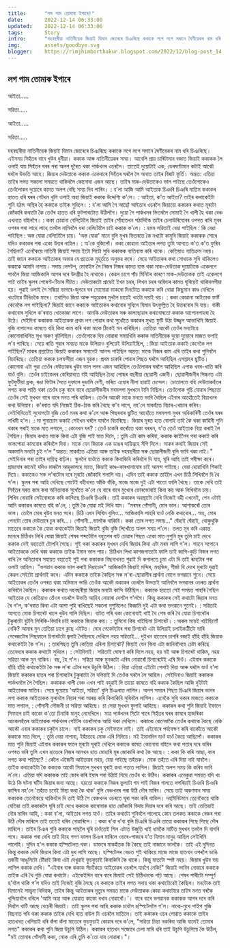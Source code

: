 ```yaml
---
title:		"লগ পাম তোমাক ইপাৰে!"
date:		2022-12-14 06:33:00
updated:	2022-12-14 06:33:06
tags: 	    Story
intro:      "দহবছৰীয়া নাতিনীয়েক জিয়াই যিমান জোৰেৰে চিঞৰিছে ককাকে লগে লগে সমানে ঘৈণীয়েকৰ নাম ধৰি চিঞৰিছে।"
img:        assets/goodbye.svg
blogger:	https://rimjhimborthakur.blogspot.com/2022/12/blog-post_14.html
---
```


## লগ পাম তোমাক ইপাৰে

আইতা.....

সৱিতা.....

আইতা.....

সৱিতা.....

দহবছৰীয়া নাতিনীয়েক জিয়াই যিমান জোৰেৰে চিঞৰিছে ককাকে লগে লগে সমানে ঘৈণীয়েকৰ নাম ধৰি চিঞৰিছে। এইসময় সিহঁতৰ বাবে খুউব ধুনীয়া। ককাক আৰু নাতিনীয়েকৰ সময়। 
আবেলি প্ৰায় চাৰিটামান বজাত জিয়াই ককাকক লৈ ওলাই যায় সিহঁতৰ ঘৰৰ পৰা অলপ দূৰৈত থকা পাৰ্কখনৰ ওচৰলৈ। তাতেই দুয়োটাই এক, ডেৰঘণ্টামান কটাই আকৌ ঘৰলৈ উভতি আহে। জিয়াৰ দেউতাকে ককাক একেবাৰে সিহঁতৰ ঘৰলৈ লৈ অনাত তাইৰ বিৰাট ফূৰ্তি। অন্তত: এতিয়া তাইৰ লগত সকলো সময়তে থাকিবলৈ কোনোবা এজন আছে। তাইৰ মাক-দেউতাকেও ভাল পাইছে তেওঁলোকেও তেওঁলোকৰ দুয়োৰে কামত অলপ বেছি সময় দিব পাৰিব। 
: ব'লা আজি আমি আইতাক চিঞৰি চিঞৰি মাতিম
ককাকৰ হাতত ধৰি ঘৰৰ গেটখন খুলি ওলাই অহা জিয়াই ককাক উদ্দেশ্যি ক'লে।
: আইতা, ক'ত আইতা?
তাইৰ কথাকেইটা শুনি হঠাৎ অস্থিৰ হৈ ককাকে তাইক সুধিলে।
: ব'লা আমি গৈ আছোঁ আইতাৰ ওচৰলৈ
জিয়ায়ো ককাকৰ কথাত মূৰটো জোঁকাৰি কথাটো কৈ তেওঁৰ হাতত ধৰি ফুটপাথটোত উঠিলগৈ।
দুয়ো গৈ পাৰ্কখনৰ ভিতৰলৈ সোমাই গৈ খালী হৈ থকা বেঞ্চ এখনতে বহিলগৈ।
: ককা চোৱানা বেলিটোলৈ
জিয়াই তাইৰ সোঁহাতখন পঠালিকৈ তাইৰ চেলাউৰিযোৰৰ ওপৰত ৰাখি মূৰৰ ওপৰৰ পৰা লাহে লাহে তললৈ নামিবলৈ ধৰা বেলিটোলৈ চাই ককাক ক'লে।
: হমম সৱিতাই বেয়া পাইছিল
: কি বেয়া পাইছিল
: অস্ত যোৱা বেলিটোলৈ চায়।
'অস্ত যোৱা' মানে বুলি মুখৰ ভিতৰতে কৈ নখটো কামুৰি জিয়াই ককাকক সোধে যদিও ককাকৰ পৰা একো উত্তৰ নাহিল।
: অ'কে বুজিলোঁ। ককা কোৱানা আইতাৰ লগত তুমি আগতে ক'ত ক'ত ফুৰিব গৈছিলা?
এনেকৈয়ে নাতিনী জিয়াই সদায় ইটো সিটো সুধি ককাকক ব্যতিব্যস্ত কৰি থাকে। কেতিয়াও ব্যতিক্ৰম নহয়। তাই জানে ককাকে আইতাকৰ অভাৱ যে প্ৰত্যেক মুহূৰ্ততে অনুভৱ কৰে। সেয়ে আইতাকৰ কথা সোধাকে সুধি থাকিলেও ককাকে আমনি নাপায়। 
সদায় লেপটপ, মোবাইল লৈ নিজৰ নিজৰ কামত ব্যস্ত থকা মাক-দেউতাক দুয়োটাকে একেলগে পাবলৈ জিয়া আজিকালি আগৰ দৰে উদগ্ৰীৱ হৈ নাথাকে। কেৱল চাগে পাঁচ মিনিটৰ কাৰণে মাক-দেউতাকক তাই একেলগে পাই তাইৰ স্কুলৰ পেৰেণ্ট-টিচাৰ মীটত। দেউতাকটো প্ৰায়েই ইখন চহৰ, সিখন চহৰ অফিচৰ কামত ঘূৰিয়েই থাকিবলগীয়া হয়। পুৱাই ওলাই গৈ সন্ধিয়া ভাগৰে-জুগৰে ঘৰ সোমোৱা মাকৰো দিনটোত ককাকে কৰি থোৱা কিছুমান কাণ্ড দেখিলে খংটোৱে টিঙিচকৈ মাৰে। তথাপিও জিয়া আৰু শহুৱেকৰ মুখলৈ চায়েই খংটো দমাই থয়।
: ককা কোৱানা আইতাক ফাৰ্ষ্ট কেনেকৈ লগ পাইছিলা?
জিয়াই জানে ককাকে আইতাকৰ কথাবোৰ সুধিলে যিমান উৎফুল্লিত হৈ উত্তৰবোৰ দি যায়। বাকী কথাবোৰ সুধিলে ক'ৰবাত খোকোজা লাগে। আনকি দেউতাকৰ সৰু কালছোৱাৰ কথাবোৰতো ককাক আপোনপাহৰা হৈ উঠে। সেইদিনা ককাকক আইতাকক প্ৰথম লগ পোৱাৰ কথা সুধোঁতে ককাকৰ মুখত ফুটি উঠা উজ্জ্বল আভাখিনি জিয়াই বুজি নাপালেও কাষতে বহি কিবা কাম কৰি থকা মাকে ঠিকেই মন কৰিছিল। তেতিয়া আকৌ তেওঁৰ মনটোৱে কোনোবাখিনিত সুখ অকণ বুটলিছিল। তেওঁলোকে দিব নোৱাৰা সময়খিনি ককাক নাতিনীয়েক দুয়ো দুয়োৰে মাজত ভগাই ল'ব পাৰিছে। সেয়ে ৰাতি শুৱাৰ সময়ত মাকে উলিয়াও বুলিয়েই উলিয়াইছিল,
: জিয়া আইতাক ককাই কেনেকৈ লগ পাইছিল?
মাকৰ প্ৰশ্নটোত জিয়াই ককাকৰ সমানেই আনন্দ পাইছিল অন্তত: মাকে নিজৰ কাম এৰি তাইৰ কথা শুনিবলৈ বিচাৰিছে।
তেতিয়া ককাক চলফলীয়া এজন যুৱক। প্ৰথম চাকৰি পোৱাৰ পিছত ঘৰলৈ আহিছিল এসপ্তাহৰ ছুটিত। কোনোবা এটা পুৱা তেওঁৰ দেউতাকৰ খুউব ভাল লগৰ এজন আহিছিল তেওঁলোকৰ ঘৰলৈ আহিছিল এপাক খবৰ-খাতি কৰি যাওঁ বুলি। তেওঁৰ চাইকেলৰ কেৰিয়াৰতে বহি আহিছিল চৈধ্য পোন্ধৰ বছৰীয়া ছোৱালী এজনী। ছোৱালীজনীৰ পিন্ধনত এটা ফুটফুটীয়া ফ্ৰক, ৰঙা ফিটাৰ সৈতে দুফালে দুডালি বেণী, ভৰিত এযোৰ নীলা হাৱাই চেন্দেল। চোতালতে বহি দেউতাকহঁতৰ লগত কথা পাতি থকা তেওঁৰ চকু বাৰে বাৰে ছোৱালীজনীৰ মৰমলগা মুখখনে টানি নিছিল। তেওঁলোক গুচি যোৱাৰ পিছতো তেওঁৰ সেই মুখখন বাৰে বাৰে মনত পৰি থাকিল। তেওঁৰ আকৌ মাকে মনতে ভাবি থৈছিল এইবাৰ আহোঁতেই বিয়াখনৰ কথা উলিয়াব। ক'ৰবাত যদি নিজেই ঠিক-ঠাক কৰি থৈছে ক'ব লাগে, নহ'লে মাকহঁতে বিচাৰ-খোচাৰ কৰিব। সেইখিনিতেই সুযোগটো বুজি তেওঁ মনৰ কথা ক'লে আৰু পিছৰবাৰ ছুটিত আহোঁতে মৰমলগা মুখৰ অধিকাৰিণী তেওঁৰ ঘৰৰ লখিমী হ'ল।
: মা শুনাচোন ককাই সেইখন ঘৰলৈ যাবলৈ বিচাৰিছে।
জিয়াৰ মূৰত হাত বোলাই তাই কৈ থকা কাহিনী শুনি থকাৰ পৰাই মাকে মাত লগালে,
: কোনখন ঘৰ?
: তেওঁ চাকৰি কৰোঁতে থকা ঘৰখন, য'ত তেওঁ আইতাক বিয়া কৰাই লৈ গৈছিল।
জিয়াৰ কথাত মাকে কিবা এটা বুজি পাই মাত দিলে,
: তুমি এটা কাম কৰিবা, ককাক কাইলৈৰ পৰা ককাই কৰি ভালপোৱা কামবোৰ কৰিবলৈ দিবা।
মাকে যেন জিয়াক এক ডাঙৰ দায়িত্বহে সঁপি দিলে। মাকৰ কথাই জিয়াৰ সেই অকমানি মনটো চুই গ'ল "অন্তত: মাকহঁতে এতিয়া আৰু তাইক দহবছৰীয়া সৰু ছোৱালীজনী বুলি ভাবি থকা নাই।" 
সেইদিনাৰ পৰা তাইৰ দায়িত্ব বাঢ়িল। স্কুললৈ যাওঁতে ককাক কিবাকিবি কৰিবলৈ দি যায়, ঘূৰি আহি তাই পৰীক্ষা কৰে। প্ৰায়বোৰ কামেই যদিও মাকলৈ আহুকালহে মাতে, জিয়াই কাণ্ড-কাৰখানাবোৰ চাই আনন্দ পাইছে। বেয়া হোৱাখিনি শিকাই দিয়ে। ককাকেও সৰু ল'ৰাটোৰ দৰে মূৰটো জোঁকাৰি শলাগি থয়। এদিন তাই ককাক তাইলৈ এখন চিঠি লিখিবলৈ দি থৈ গ'ল। স্কুলৰ পৰা আহি দেখিছে গোটেই বহীখনত আঁকি বাঁকি, মাজে মাজে দুই এটা পাতো ফালি থৈছে। তাকে দেখি তাই সিহঁতৰ ঘৰত কাম কৰা অনিতাবাক সুধোঁতে ক'লে যে বাৰে বাৰে মুখেৰে ভোৰভোৰাই কিবা কয় আৰু লিখিবলৈ চায়। লিখিব নোৱাৰি সেইবোৰকে কৰি কান্দিছে চিঞৰি চিঞৰি। তাই ককাকৰ অৱস্থাটো দেখি নিজেই বহী এখনেই, পেন এটাই আনি ককাকৰ কাষতে বহি ক'লে,
: তুমি কৈ যোৱা মই লিখি যাম।
"মৰমৰ গোঁসানী,
মোৰ ভাল। আশাকৰোঁ তোৰ ভাল। তোলৈ মোৰ খুউব মনত পৰে। চিঠি এখন লিখিম বুলিও... আজিকালি পাহৰি যাওঁ নেকি কথাবোৰ... অহ, মোৰ পেনটো তোৰ দেউতাৰে চুৰ কৰি...। গোঁসানী...ভালকৈ থাকিবি। ককা তোৰ লগত সদায়..."
ঘেঁহাই ঘেঁহাই, থোকুথুকি মাতেৰে ককাকে কৈ যোৱা কথাকেইটা জিয়াই জিয়াই বুজি বুজি লিখোঁতে অলপ সময় ল'লে। তলত মূৰ কৰি একান্ত মনেৰে চিঠিখন লিখি যোৱা জিয়াই শেষৰ শব্দটোলৈ বহুতপৰ বাট চোৱাৰ পিছত একো মাত নুশুনি মূৰ তুলি চাই দেখে ককাক সেই বহাতেই টোপনি গৈছে। শুই থকা ককাকৰ মুখখন দেখি জিয়াৰ কিবা এটা মৰম লাগি গ'ল। শয়নে সপোনে আইতাককে দেখি থকা ককাকে তাইক ইমান ভাল পায়। চিঠিখন লিখা কাগজপাতটো ফালি তাই জাপি-কুচি নিজৰ লগত ৰাখি লৈ অনিতাবাৰ সহায়ত বহাতেই শুই পৰা ককাকক বিছনাখনত শুৱাই দি কপালতে চুমা এটা দি তাই ৰূমটোৰ পৰা ওলাই আহিল।
"ভগৱান ককাক ভাল কৰাই দিয়াচোন"
আজিকালি জিয়াই মন্দিৰ, মছজিদ, গীৰ্জা যি দেখে মূৰটো দুৱাই কেৱল সেইটো প্ৰাৰ্থনাই কৰে। এদিন ককাকে তাইক কৈছিল সৰু ল'ৰা-ছোৱালীৰ প্ৰাৰ্থনা বোলে ভগৱানে শুনে। সেয়ে আইতাকৰ তেওঁৰ ওপৰত থকা অভিমান ভাঙি তেওঁক আকৌ ককাকৰ ওচৰলৈ উভতাই আনিবলৈ ভগৱানৰ ওচৰত প্ৰাৰ্থনা কৰিবলৈ কৈছিল। ককাকৰ কথাত দহবছৰীয়া জিয়াৰ মনটো কান্দি উঠিছিল। ককাকে হয়তো সেই সময়ত পাহৰি গৈছিল আইতাক যে কেতিয়াও তেঁওৰ ওচৰলৈ উভতি আহিব নোৱাৰা দেশলৈ গ'লগৈ। কিন্তু ককাকৰ সেই কথাটো জিয়াৰ মনত ৰৈ গ'ল, ক'ৰবাত কিবা এটা আশা পুহি ৰাখিছেই সকলো নুশুনিলেও কিজানি দুই এটা কথা ভগৱানে শুনেই।
: সৱিতাই আগতে মোক চিগাৰেট খালে খুউব গালি দিছিল।
বাটত পৰি থকা কোনোবাই খাই থৈ শেষ কৰি থৈ যোৱা চিগাৰেটৰ টুকুৰাটো বুটলি লিৰিকি-বিদাৰি চাই ককাকে জিয়াক কয়।
: তুমিনো কিয় খাইছিলা চিগাৰেট।
: অকল ময়েই খাইছিলোঁ নেকি? আমাৰ মুন তেতিয়া চাগে ক্লাছ এইটত। মোৰ পেকেটটোৰ পৰা চিগাৰেট এটা উলিয়াই চলাইকাঠীটো মাৰি গেৰেজটোৰ পিছফালে চিগাৰটটো জ্বলাই লৈছিলহে দেখিলে নহয় সৱিতাই...
দুইখন হাতেৰে চাপৰি বজাই হাঁহি হাঁহি জিয়াক কথাকেইটা কৈ গ'ল।
: তাৰপিছত তুমি কেতিয়া এৰিলা চিগাৰেট?
জিয়াই যেন কিবা এটা জানিবলৈহে চেষ্টা কৰিছে তেনেদৰে ককাক কথাটো সুধিলে।
: সেইদিনাই। সৱিতাই ঘোষণা কৰি দিলে নহয়, হয় মই আৰু চিগাৰেট থাকিম, নহয় সৱিতা আৰু মুন থাকিব। বছ, হৈ গ'ল। সৱিতা আৰু মুনকটো এৰিব নোৱাৰোঁ চিগাৰেটেই এৰি দিওঁ।
এইবাৰ ককাকে হাঁহি হাঁহি কথাকেইটা কৈ সৰু ল'ৰা এটাৰ দৰে উচুপি উঠিল। 
: দিয়া এতিয়া এইটো পেলাই দিয়া আৰু ঘৰলৈ যাওঁ ব'লা
জিয়াই ককাকৰ হাতৰ পৰা চিগাৰটেৰ টুকুৰাটো লৈ দলিয়াই দি তেওঁক ঘৰলৈ লৈ আহিল।
সেইদিনাও জিয়াই ককাকক পাৰ্কখনলৈ লৈ গৈছিল। ককাকক খালী বেঞ্চ এখন পাই বহুৱাই দি তায়ো কাষতে বহি ককাক কৈছিল আজি দুইটাই আইতাকক মাতিব। সেয়ে দুয়োয়ে 'আইতা, সৱিতা' বুলি চিঞৰাত লাগিল। অলপ সময়ৰ পিছত চিঞৰি জিয়াৰ ভাগৰ লগা ককাক আইতাকক ফুৰাবলৈ নিয়াৰ পৰা আৰম্ভ কৰি কিবাকিবি সুধিবলৈ লাগিল। এনেকৈ সুধি থকাৰ মাজতে ককাকে মাত লগালে,
: গোঁসানী সৌজনী চা সৱিতা আহিছে। চা সেয়া মুখখন ফুলাই আহিছে।
ককাকৰ কথা শুনি জিয়াই ইফালে সিফালে চাই কাকো ক'তো চিনাকি মানুহ নেদেখিলে। মাত্ৰ পাৰ্কখনৰ সিটো পাৰে সিহঁতৰ ঘৰৰ কাষৰে হাজৰিকা আংকলহঁতৰ আইতাকক পাৰ্কখনৰ গেইটৰ ওচৰলৈকে আহি থকা দেখিলে। ককাকে কেনেবাকৈ তেওঁৰ কথাকে কৈছে নেকি আকৌ এবাৰ ককাকৰ চকুলৈ চালে। নাই ককাকৰ চকু সেইফালে নাই। তাই এইবোৰে পৰ্যবেক্ষণ কৰি থাকোঁতে আকৌ ককাকে মাত দিলে,
: তুমি বেয়া নাপাবা, ইহঁতেহে মোক এৰি নিদিয়ে। মই ইমানদিন যাওঁ যাওঁ কৈয়ে আছিলোঁ।
ককাকৰ মাত শুনি জিয়াই এইবাৰ ককাকৰ ফালে মূৰটো ঘূৰাই দেখিলে ককাকে কাষত কোনোবা বহিলে কথা পতাৰ দৰে ভৰিৰ ওপৰত ভৰি তুলি এখন হাতেৰে নিজৰ আনখন হাত মোহাৰি মূৰ জোকাৰি কথা কৈ আছে।
: ককা কি কৰি আছা, কাৰ লগত কথা পাতিছা?
: কেলৈ এইজনী আইতাৱৰ নহয়, বেয়া পাইছে তহঁতক। মোক তহঁতে এৰি দিয়া নাই যাবলৈ।
তাইক কথাকেইটা কৈ ককাকে আকৌ সিফালে মুখখন ঘূৰাই কথা পতাত লাগিল।
জিয়াই অলপ সময় কি কৰিব ভাবি ল'লে। এতিয়া যদি ককাকক তাই জোৰ কৰি ইয়াৰ পৰা উঠাই নিয়ে তেওঁৰ খং উঠিব। ককাকৰ এনেকুৱা সময়ত যদি খং উঠে কি ঘটনা ঘটিব জিয়াৰ জনা আছে। হয়তো ককাকে নিজৰ ভুলটো গম পাই নিজৰ গালতে থপৰিয়াই চিঞৰি চিঞৰি কান্দিব নহ'লে 'তহঁতে চবেই মিছা কথা কৈ থাক' বুলি বেঞ্চখনৰ পৰা উঠি দৌৰ মাৰিব। সেয়ে তাই অকণমান সময় ককাকক তেনেকৈয়ে থাকিবলৈ দি তাই উঠি গৈ বেঞ্চখনৰ ওচৰতে ঘূৰা পকা কৰি থাকিল। দহমিনিটমান তেনেকৈয়ে থাকি যেতিয়া তাই ককাকলৈ ঘূৰি চাই দেখে ককাকে কাৰোবাক হাত জোঁকাৰি বিদায় দিয়াৰ দৰে কৰি আছে। তাই তেতিয়াই দৌৰ মাৰিব আহি,
: ককা ব'লা, আইতাৰ লগত যাওঁ।
তাইৰ কথাটো শুনিবলৈ পালেহে কোন তলকত ককাকে বেঞ্চৰ পৰা উঠি দৌৰ মাৰিলে তাই ততেই ধৰিব নোৱাৰিলে।
: ককা ৰ'বা ৰ'বা
বুলি চিঞৰি চিঞৰি তায়ো ককাকৰ পিছে পিছে দৌৰ মাৰিলে। তাইৰ চিঞৰ শুনি ককাকে পাছলৈ ঘূৰি চাওঁতেই শিল এটাত উজুতি খাই ধামকৈ মাটিত মুখখন তললৈ দি বাগৰি পৰে। ককাক পৰা দেখি তাই যিহে গগণ ফালন চিঞৰ মাৰিলে ওচৰে-পাজৰে য'ত যিমান মানুহ আছিল সেইখিনি পালেহি।
দুদিন হ'ল ককাক হস্পিটেলত থকা। ডাক্তৰে মাকহঁতক কি কৈছে তাই নাজানে ভালকৈ। তাই এই দুদিনত কিন্তু ককাক দেখি জিয়াৰ কিবা এটা দুখ লাগি আছে। হস্পিটেলৰ বেডত শুই থাকিয়ে মাজে মাজে হাতখন ওপৰলৈ ডাঙি তৰ্জনী আঙুলিটো টোঁৱাই কিবা এটা দেখুৱাই ফুচফুচাই কিবাকিবি কৈ থাকে। কিন্তু মাতটো স্পষ্ট নহয়। জিয়াৰ খুউব ভয় লাগিল ককাক দেখি। 
"এইবাৰ বাৰু ককাক সঁচাকৈয়ে আইতাকৰ ওচৰলৈ যাবগৈ নেকি!"
জিয়াই ভাবিব নোৱাৰে ককাকে তাইক এৰি থৈ গুচি যোৱা কথাটো। এইকেইদিন বাৰে বাৰে জিয়াই সেই চিঠিখনকে পঢ়ি আছে। শেষৰ শাৰীটো সম্পূৰ্ণ হ'বলৈ থাকি গ'ল যদিও তাই নিজেই বুজি লৈছে যে ককাকে তাইৰ লগত সদায় থকা কথাটোৱেই কৈছিল। 
মনটোক তাই যিমানেই সান্ত্বনা নিদিয়ক, তাইৰ কিন্তু আইতাকৰ মৃত্যুৰ সময়ত মাকে দেউতাকক কোৱা কথাটোৱে তাইৰ মনত বৰকৈ খুন্দিয়াবলৈ ধৰিলে 'আমি অহা আৰু যোৱাত কাকো ৰখাব নোৱাৰোঁ।'। 
বাৰে বাৰে ভগৱানক ককাকক আগৰ দৰে কৰি দিবলৈ খাটি আছে বেচেৰী জিয়াই। তাই স্কুলৰ পৰা আহি ককাক চাবলৈ হস্পিটেললৈ গ'ল। নাকে-মুখে পাইপ গুজি বিছনাত পৰি থকা ককাক তাইক দেখি হাত বাউল দি ওচৰলৈ মাতিলে। তাই ককাকৰ ওচৰ পোৱাত ককাকে তাইৰ হাতখনত খেপিয়াই ধৰি কঁপা কঁপা মাতেৰে ফুচফুচাই কোৱাৰ দৰে ক'লে,
"সৱিতা চিন্তা নকৰিবা আজি যামেই তোমাৰ লগত"
ককাকৰ কথা শুনি জিয়া উচুপি উঠিল। ককাকৰ হাতখন সজোৰে চেপা মাৰি ধৰি তাই উচুপি উচুপিয়ে কৈ উঠিল,
"মই তোমাৰ গোঁসানী ককা, মোক এৰি তুমি ক'তো যাব নোৱাৰা।"।